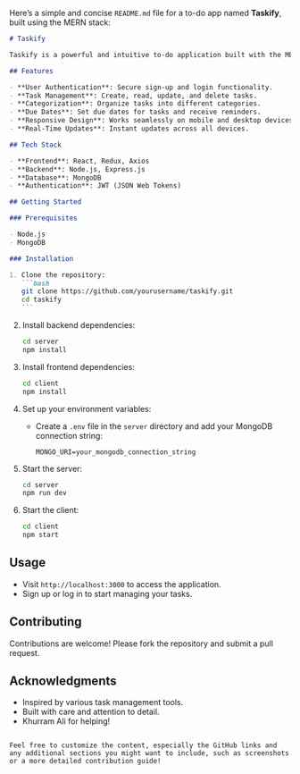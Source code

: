 Here’s a simple and concise `README.md` file for a to-do app named **Taskify**, built using the MERN stack:

````markdown
# Taskify

Taskify is a powerful and intuitive to-do application built with the MERN (MongoDB, Express.js, React, Node.js) stack. It helps users manage their tasks efficiently and improve productivity with its user-friendly interface.

## Features

- **User Authentication**: Secure sign-up and login functionality.
- **Task Management**: Create, read, update, and delete tasks.
- **Categorization**: Organize tasks into different categories.
- **Due Dates**: Set due dates for tasks and receive reminders.
- **Responsive Design**: Works seamlessly on mobile and desktop devices.
- **Real-Time Updates**: Instant updates across all devices.

## Tech Stack

- **Frontend**: React, Redux, Axios
- **Backend**: Node.js, Express.js
- **Database**: MongoDB
- **Authentication**: JWT (JSON Web Tokens)

## Getting Started

### Prerequisites

- Node.js
- MongoDB

### Installation

1. Clone the repository:
   ```bash
   git clone https://github.com/yourusername/taskify.git
   cd taskify
   ```
````

2. Install backend dependencies:

   ```bash
   cd server
   npm install
   ```

3. Install frontend dependencies:

   ```bash
   cd client
   npm install
   ```

4. Set up your environment variables:

   - Create a `.env` file in the `server` directory and add your MongoDB connection string:
     ```
     MONGO_URI=your_mongodb_connection_string
     ```

5. Start the server:

   ```bash
   cd server
   npm run dev
   ```

6. Start the client:
   ```bash
   cd client
   npm start
   ```

## Usage

- Visit `http://localhost:3000` to access the application.
- Sign up or log in to start managing your tasks.

## Contributing

Contributions are welcome! Please fork the repository and submit a pull request.

## Acknowledgments

- Inspired by various task management tools.
- Built with care and attention to detail.
- Khurram Ali for helping!

```

Feel free to customize the content, especially the GitHub links and any additional sections you might want to include, such as screenshots or a more detailed contribution guide!
```
